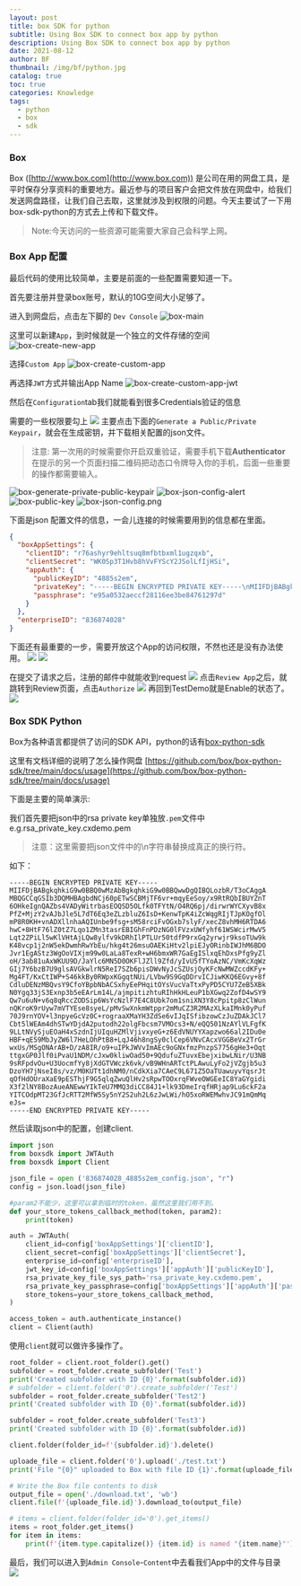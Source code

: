 ```yaml
---
layout: post
title: box SDK for python
subtitle: Using Box SDK to connect box app by python
description: Using Box SDK to connect box app by python
date: 2021-08-12
author: BF
thumbnail: /img/bf/python.jpg
catalog: true
toc: true
categories: Knowledge
tags:
  - python
  - box
  - sdk
---
```

<!--
header-img: /img/bf/python.jpg
photos: 
  - "https://www.baidu.com/img/PCtm_d9c8750bed0b3c7d089fa7d55720d6cf.png"
  -->
### Box

Box ([http://www.box.com](http://www.box.com)) 是公司在用的网盘工具，是平时保存分享资料的重要地方。最近参与的项目客户会把文件放在网盘中，给我们发送网盘路径，让我们自己去取，这里就涉及到权限的问题。今天主要试了一下用box-sdk-python的方式去上传和下载文件。

> Note:今天访问的一些资源可能需要大家自己会科学上网。
<!--more-->
### Box App 配置

最后代码的使用比较简单，主要是前面的一些配置需要知道一下。

首先要注册并登录box账号，默认的10G空间大小足够了。

进入到网盘后，点击左下脚的 `Dev Console`
![box-main](/img/post/2021/08/box-main.png)

这里可以新建`App`，到时候就是一个独立的文件存储的空间
![box-create-new-app](/img/post/2021/08/box-create-new-app.png)

选择`Custom App`
![box-create-custom-app](/img/post/2021/08/box-create-custom-app.png)

再选择`JWT`方式并输出App Name
![box-create-custom-app-jwt](/img/post/2021/08/box-create-custom-app-jwt.png)

然后在`Configuration`tab我们就能看到很多Credentials验证的信息

需要的一些权限要勾上
![](/img/post/2021/08/box-config-access.png)
主要点击下面的`Generate a Public/Private Keypair`，就会在生成密钥，并下载相关配置的json文件。

> 注意: 第一次用的时候需要你开启双重验证，需要手机下载**Authenticator** 在提示的另一个页面扫描二维码把动态口令牌导入你的手机，后面一些重要的操作都需要输入。

![box-generate-private-public-keypair](/img/post/2021/08/box-generate-private-public-keypair.png)
![box-json-config-alert](/img/post/2021/08/box-json-config-alert.png)
![box-public-key](/img/post/2021/08/box-public-key.png)
![box-json-config.png](/img/post/2021/08/box-json-config.png)

下面是json 配置文件的信息，一会儿连接的时候需要用到的信息都在里面。

```json
{
  "boxAppSettings": {
    "clientID": "r76ashyr9ehltsuq8mfbtbxml1ugzqxb",
    "clientSecret": "WK0Sp3T1Hvb8hVvFYScY2JSolLfIjHSi",
    "appAuth": {
      "publicKeyID": "4885s2em",
      "privateKey": "-----BEGIN ENCRYPTED PRIVATE KEY-----\nMIIFDjBABgkqhkiG9w0BBQ0wMzAbBgkqhkiG9w0BBQwwDgQIBQLozbR/T3oCAggA\nMBQGCCqGSIb3DQMHBAgbdNCj60pETwSCBMjTF6vr+mqyEeSoy/x9RtRQbIBUYZnT\n6OHkeIgnQAZbs4VADyWitrbasEOQSD5OLfk0TFYtN/O4RQ6pj/dirwrWYCXyvB8x\nPfZ+MjzY2vAJbJle5L7dT6Eq3eZLzbluZ6IsD+KenwTpK4iZcWqgRIjTJpKOgfOl\nmP8R0KH+vnADXllnhaAQIUnbe9fsg+sM58rciFvOGxb7slyF/xecZ8vhMH6RTDA6\nhwC+8HtF76lZ0tZ7Lqo1ZMn3tasrEBIGhFnPDzNG0lFVzxUWfyhf61WSWcirMwV5\nLqt2ZPiLl5wKlVHtAjLQw8ylfv9kDRhIlPTLUr50tdfP9rxGq2yrwjr9ksoTUw9k\nK48vcp1j2nW5ekDwmhRwYbEu/hkg4t26msuOAEKiHtv2lpiEJyORinbIWJhM6BDO\nJvr1EgAStz3WgOoVIXjm99w0LaLa8TexR+wH6bmxWR7GaEgISlxqEhDxsPfg9yZl\noH/3ab81uAxWKUU9D/JaYlc6MN5D0OKFlJZll9Zfd/yIvU5fTYoAzNC/VmKcXqWz\nGIj7Y6bzB7U9glsAVGkwlrN5ReI7SZb6pisDWvNyJcSZUsjOyKFcNwMWZccdKFy+\nMg4FT/KxCtIWP+S46kkBy0RWpxKGgqtNUi/LVbw9S9GqDDrvICJiwKKQ6EGvy+8f\nCdluDENzMBQvsY9CfoYBpbNbACSxhyEePHqitOYsVucVaTtxPyPD5CYU7ZeB5XBk\nN0Ygq33jS3Exnp3b5eEArLm14L/ajmpitizhtuRIhHkHLeuP1bXGwq2ZofD4wSY9\nQw7u6uN+v6q8qRccZODSip6WsYcNzlF7E4C8Ubk7om1sniXN3Y8cPpitp8zClWun\nnQKroK9rUyw7mVTYEse8syeL/pMvSwXnkmWtppr2mMuCZ3R2MAzXLkaIMnk0yPuf\n70J9rnYOV+l3npyeGcVz0C+rograaXMaYH3ZdSe6vIJqISfibzowCzJuZDAkJCl7\nCbt5lWEAm4dhSTwYDjdA2putodh22olgFbcsm7VMOcs3+N/eQQ501NzAYlVLFgfK\n9LLtNVySjuEOaH4xSzdnIjUIquHZMlVjivxyeG+z6EdVNUYYXapzwo66al2IDu0e\nHBF+qE59MbJyZW6l7HeLOhPtB8+LqJ46h8ngSy0clCep6VNvCAcxVGGBeVx2TrGr\nwxUs/MSgONArAB+D/zA8IR/o9+uIPkJWVvImAEc9oGNxfmzPnzpS7756gHe3+Oqt\nttgxGP0Jlf0iPvaU1NDM/cJxw0kliwOad50+9QdufuZTuvxEbejxibwLNir/U3NB\n9sRFpdvOu+U3UocmfYy8jXdGTVWczk6vk/vB9WHnARTctPLAwuLyFo2jVZgjb5u3\nDzoYH7jNseI8s/vz/M0KUTt1dhNM0/nCdkXia7CAeC9L671Z5OaTUawuyvYqsrJt\nqOfHdOUraXaE9pESThjF9G5qlqZwuQlHv2sRpwTOOxrqFWveOWGEeIC8YaGYgidi\nX3f2lNY8BozAueANEwwYIkTeU7MMQ3diCC84J1+lk93DmeIrqfHRjap9Lu6ckF2a\nYITCOdpMT23GfJcRTT2MfW5Sy5nY2S2uh2L6zJwLWi/hO5xoRWEMwhvJC91mQmMq\neJs=\n-----END ENCRYPTED PRIVATE KEY-----\n",
      "passphrase": "e95a0532aeccf28116ee3be84761297d"
    }
  },
  "enterpriseID": "836874028"
}
```
下面还有最重要的一步，需要开放这个App的访问权限，不然也还是没有办法使用。
![](/img/post/2021/08/box-app-authorization-tab.png)
![](/img/post/2021/08/box-app-authorization-submit.png)

在提交了请求之后，注册的邮件中就能收到request
![](/img/post/2021/08/box-app-authorization-email.png)
点击`Review App`之后，就跳转到Review页面，点击`Authorize`
![](/img/post/2021/08/box-app-authorization-review.png)
再回到TestDemo就是Enable的状态了。
![](/img/post/2021/08/box-app-authorization-enabled.png)

### Box SDK Python

Box为各种语言都提供了访问的SDK API，python的话有[box-python-sdk](https://github.com/box/box-python-sdk)

这里有文档详细的说明了怎么操作网盘
[https://github.com/box/box-python-sdk/tree/main/docs/usage](https://github.com/box/box-python-sdk/tree/main/docs/usage)

下面是主要的简单演示:

我们首先要把json中的rsa private key单独放`.pem`文件中e.g.rsa_private_key.cxdemo.pem

> 注意：这里需要把json文件中的\n字符串替换成真正的换行符。

如下：
```
-----BEGIN ENCRYPTED PRIVATE KEY-----
MIIFDjBABgkqhkiG9w0BBQ0wMzAbBgkqhkiG9w0BBQwwDgQIBQLozbR/T3oCAggA
MBQGCCqGSIb3DQMHBAgbdNCj60pETwSCBMjTF6vr+mqyEeSoy/x9RtRQbIBUYZnT
6OHkeIgnQAZbs4VADyWitrbasEOQSD5OLfk0TFYtN/O4RQ6pj/dirwrWYCXyvB8x
PfZ+MjzY2vAJbJle5L7dT6Eq3eZLzbluZ6IsD+KenwTpK4iZcWqgRIjTJpKOgfOl
mP8R0KH+vnADXllnhaAQIUnbe9fsg+sM58rciFvOGxb7slyF/xecZ8vhMH6RTDA6
hwC+8HtF76lZ0tZ7Lqo1ZMn3tasrEBIGhFnPDzNG0lFVzxUWfyhf61WSWcirMwV5
Lqt2ZPiLl5wKlVHtAjLQw8ylfv9kDRhIlPTLUr50tdfP9rxGq2yrwjr9ksoTUw9k
K48vcp1j2nW5ekDwmhRwYbEu/hkg4t26msuOAEKiHtv2lpiEJyORinbIWJhM6BDO
Jvr1EgAStz3WgOoVIXjm99w0LaLa8TexR+wH6bmxWR7GaEgISlxqEhDxsPfg9yZl
oH/3ab81uAxWKUU9D/JaYlc6MN5D0OKFlJZll9Zfd/yIvU5fTYoAzNC/VmKcXqWz
GIj7Y6bzB7U9glsAVGkwlrN5ReI7SZb6pisDWvNyJcSZUsjOyKFcNwMWZccdKFy+
Mg4FT/KxCtIWP+S46kkBy0RWpxKGgqtNUi/LVbw9S9GqDDrvICJiwKKQ6EGvy+8f
CdluDENzMBQvsY9CfoYBpbNbACSxhyEePHqitOYsVucVaTtxPyPD5CYU7ZeB5XBk
N0Ygq33jS3Exnp3b5eEArLm14L/ajmpitizhtuRIhHkHLeuP1bXGwq2ZofD4wSY9
Qw7u6uN+v6q8qRccZODSip6WsYcNzlF7E4C8Ubk7om1sniXN3Y8cPpitp8zClWun
nQKroK9rUyw7mVTYEse8syeL/pMvSwXnkmWtppr2mMuCZ3R2MAzXLkaIMnk0yPuf
70J9rnYOV+l3npyeGcVz0C+rograaXMaYH3ZdSe6vIJqISfibzowCzJuZDAkJCl7
Cbt5lWEAm4dhSTwYDjdA2putodh22olgFbcsm7VMOcs3+N/eQQ501NzAYlVLFgfK
9LLtNVySjuEOaH4xSzdnIjUIquHZMlVjivxyeG+z6EdVNUYYXapzwo66al2IDu0e
HBF+qE59MbJyZW6l7HeLOhPtB8+LqJ46h8ngSy0clCep6VNvCAcxVGGBeVx2TrGr
wxUs/MSgONArAB+D/zA8IR/o9+uIPkJWVvImAEc9oGNxfmzPnzpS7756gHe3+Oqt
ttgxGP0Jlf0iPvaU1NDM/cJxw0kliwOad50+9QdufuZTuvxEbejxibwLNir/U3NB
9sRFpdvOu+U3UocmfYy8jXdGTVWczk6vk/vB9WHnARTctPLAwuLyFo2jVZgjb5u3
DzoYH7jNseI8s/vz/M0KUTt1dhNM0/nCdkXia7CAeC9L671Z5OaTUawuyvYqsrJt
qOfHdOUraXaE9pESThjF9G5qlqZwuQlHv2sRpwTOOxrqFWveOWGEeIC8YaGYgidi
X3f2lNY8BozAueANEwwYIkTeU7MMQ3diCC84J1+lk93DmeIrqfHRjap9Lu6ckF2a
YITCOdpMT23GfJcRTT2MfW5Sy5nY2S2uh2L6zJwLWi/hO5xoRWEMwhvJC91mQmMq
eJs=
-----END ENCRYPTED PRIVATE KEY-----
```

然后读取json中的配置，创建client.
```python
import json
from boxsdk import JWTAuth
from boxsdk import Client

json_file = open ('836874028_4885s2em_config.json', "r")
config = json.load(json_file)

#param2不能少，这里可以拿到临时的token，虽然这里我们用不到。
def your_store_tokens_callback_method(token, param2):
    print(token)

auth = JWTAuth(
    client_id=config['boxAppSettings']['clientID'],
    client_secret=config['boxAppSettings']['clientSecret'],
    enterprise_id=config['enterpriseID'],
    jwt_key_id=config['boxAppSettings']['appAuth']['publicKeyID'],
    rsa_private_key_file_sys_path='rsa_private_key.cxdemo.pem',
    rsa_private_key_passphrase=config['boxAppSettings']['appAuth']['passphrase'],
    store_tokens=your_store_tokens_callback_method,
)

access_token = auth.authenticate_instance()
client = Client(auth)
```

使用`client`就可以做许多操作了。
```python
root_folder = client.root_folder().get()
subfolder = root_folder.create_subfolder('Test')
print('Created subfolder with ID {0}'.format(subfolder.id))
# subfolder = client.folder('0').create_subfolder('Test')
subfolder = root_folder.create_subfolder('Test2')
print('Created subfolder with ID {0}'.format(subfolder.id))

subfolder = root_folder.create_subfolder('Test3')
print('Created subfolder with ID {0}'.format(subfolder.id))

client.folder(folder_id=f'{subfolder.id}').delete()

uploade_file = client.folder('0').upload('./test.txt')
print('File "{0}" uploaded to Box with file ID {1}'.format(uploade_file.name, uploade_file.id))

# Write the Box file contents to disk
output_file = open('./download.txt', 'wb')
client.file(f'{uploade_file.id}').download_to(output_file)

# items = client.folder(folder_id='0').get_items()
items = root_folder.get_items()
for item in items:
    print(f'{item.type.capitalize()} {item.id} is named "{item.name}"')
```

最后，我们可以进入到`Admin Console`-`Content`中去看我们App中的文件与目录
![](/img/post/2021/08/box-admin-console-content.png)


